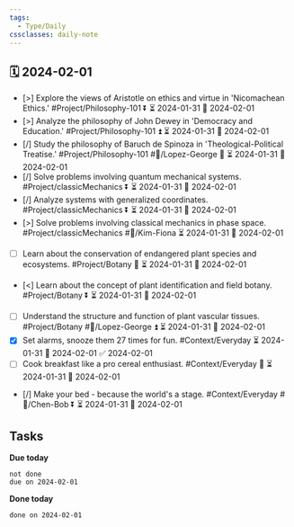 ```yaml
---
tags:
  - Type/Daily
cssclasses: daily-note
---
```


## 🗓️ 2024-02-01

- [>] Explore the views of Aristotle on ethics and virtue in 'Nicomachean Ethics.' #Project/Philosophy-101 ⏬ ⏳ 2024-01-31 📅 2024-02-01
- [>] Analyze the philosophy of John Dewey in 'Democracy and Education.' #Project/Philosophy-101 ⏫ ⏳ 2024-01-31 📅 2024-02-01
- [/] Study the philosophy of Baruch de Spinoza in 'Theological-Political Treatise.' #Project/Philosophy-101 #👤/Lopez-George 🔽 ⏳ 2024-01-31 📅 2024-02-01
- [/] Solve problems involving quantum mechanical systems. #Project/classicMechanics ⏬ ⏳ 2024-01-31 📅 2024-02-01
- [/] Analyze systems with generalized coordinates. #Project/classicMechanics ⏬ ⏳ 2024-01-31 📅 2024-02-01
- [>] Solve problems involving classical mechanics in phase space. #Project/classicMechanics #👤/Kim-Fiona ⏳ 2024-01-31 📅 2024-02-01
- [ ] Learn about the conservation of endangered plant species and ecosystems. #Project/Botany 🔺 ⏳ 2024-01-31 📅 2024-02-01
- [<] Learn about the concept of plant identification and field botany. #Project/Botany ⏬ ⏳ 2024-01-31 📅 2024-02-01
- [ ] Understand the structure and function of plant vascular tissues. #Project/Botany #👤/Lopez-George ⏫ ⏳ 2024-01-31 📅 2024-02-01
- [x] Set alarms, snooze them 27 times for fun. #Context/Everyday ⏳ 2024-01-31 📅 2024-02-01 ✅ 2024-02-01
- [ ] Cook breakfast like a pro cereal enthusiast. #Context/Everyday 🔽 ⏳ 2024-01-31 📅 2024-02-01
- [/] Make your bed - because the world's a stage. #Context/Everyday #👤/Chen-Bob ⏬ ⏳ 2024-01-31 📅 2024-02-01

## Tasks

**Due today**

```tasks
not done
due on 2024-02-01
```

**Done today**

```tasks
done on 2024-02-01
```
            